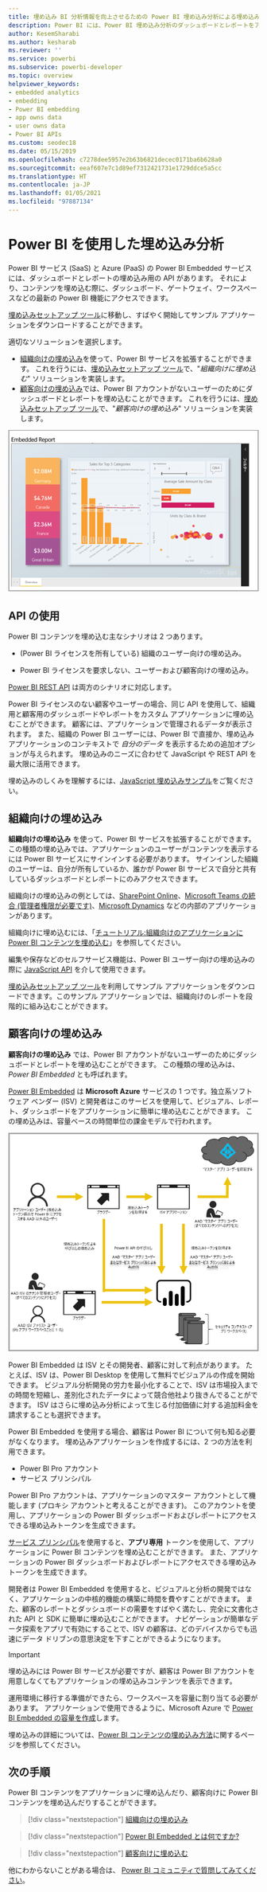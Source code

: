 ```yaml
---
title: 埋め込み BI 分析情報を向上させるための Power BI 埋め込み分析による埋め込み分析
description: Power BI には、Power BI 埋め込み分析のダッシュボードとレポートをアプリケーションに埋め込むための API があります。 Power BI 埋め込み分析を使用して、より優れた埋め込み BI インサイトを有効にします。
author: KesemSharabi
ms.author: kesharab
ms.reviewer: ''
ms.service: powerbi
ms.subservice: powerbi-developer
ms.topic: overview
helpviewer_keywords:
- embedded analytics
- embedding
- Power BI embedding
- app owns data
- user owns data
- Power BI APIs
ms.custom: seodec18
ms.date: 05/15/2019
ms.openlocfilehash: c7278dee5957e2b63b6821decec0171ba6b628a0
ms.sourcegitcommit: eeaf607e7c1d89ef7312421731e1729ddce5a5cc
ms.translationtype: HT
ms.contentlocale: ja-JP
ms.lasthandoff: 01/05/2021
ms.locfileid: "97887134"
---
```

# <a name="embedded-analytics-with-power-bi"></a>Power BI を使用した埋め込み分析

Power BI サービス (SaaS) と Azure (PaaS) の Power BI Embedded サービスには、ダッシュボードとレポートの埋め込み用の API があります。 それにより、コンテンツを埋め込む際に、ダッシュボード、ゲートウェイ、ワークスペースなどの最新の Power BI 機能にアクセスできます。

[埋め込みセットアップ ツール](https://aka.ms/embedsetup)に移動し、すばやく開始してサンプル アプリケーションをダウンロードすることができます。

適切なソリューションを選択します。

* [組織向けの埋め込み](embedding.md#embedding-for-your-organization)を使って、Power BI サービスを拡張することができます。 これを行うには、[埋め込みセットアップ ツール](https://app.powerbi.com/embedsetup)で、"*組織向けに埋め込む*" ソリューションを実装します。
* [顧客向けの埋め込み](embedding.md#embedding-for-your-customers)では、Power BI アカウントがないユーザーのためにダッシュボードとレポートを埋め込むことができます。 これを行うには、[埋め込みセットアップ ツール](https://app.powerbi.com/embedsetup)で、"*顧客向けの埋め込み*" ソリューションを実装します。

![PBIE サンプル](media/embedding/what-can-you-do-02.png)

## <a name="use-apis"></a>API の使用

Power BI コンテンツを埋め込む主なシナリオは 2 つあります。
- (Power BI ライセンスを所有している) 組織のユーザー向けの埋め込み。 
 
- Power BI ライセンスを要求しない、ユーザーおよび顧客向けの埋め込み。 

[Power BI REST API](/rest/api/power-bi/) は両方のシナリオに対応します。

Power BI ライセンスのない顧客やユーザーの場合、同じ API を使用して、組織用と顧客用のダッシュボードやレポートをカスタム アプリケーションに埋め込むことができます。 顧客には、アプリケーションで管理されるデータが表示されます。 また、組織の Power BI ユーザーには、Power BI で直接か、埋め込みアプリケーションのコンテキストで *自分のデータ* を表示するための追加オプションが与えられます。 埋め込みのニーズに合わせて JavaScript や REST API を最大限に活用できます。

埋め込みのしくみを理解するには、[JavaScript 埋め込みサンプル](https://microsoft.github.io/PowerBI-JavaScript/demo/)をご覧ください。

## <a name="embedding-for-your-organization"></a>組織向けの埋め込み

**組織向けの埋め込み** を使って、Power BI サービスを拡張することができます。 この種類の埋め込みでは、アプリケーションのユーザーがコンテンツを表示するには Power BI サービスにサインインする必要があります。 サインインした組織のユーザーは、自分が所有しているか、誰かが Power BI サービスで自分と共有しているダッシュボードとレポートにのみアクセスできます。

組織向けの埋め込みの例としては、[SharePoint Online](https://powerbi.microsoft.com/blog/integrate-power-bi-reports-in-sharepoint-online/)、[Microsoft Teams の統合 (管理者権限が必要です)](https://powerbi.microsoft.com/blog/power-bi-teams-up-with-microsoft-teams/)、[Microsoft Dynamics](/dynamics365/customer-engagement/basics/add-edit-power-bi-visualizations-dashboard) などの内部のアプリケーションがあります。

組織向けに埋め込むには、「[チュートリアル:組織向けのアプリケーションに Power BI コンテンツを埋め込む](embed-sample-for-your-organization.md)」を参照してください。

編集や保存などのセルフサービス機能は、Power BI ユーザー向けの埋め込みの際に [JavaScript API](https://github.com/Microsoft/PowerBI-JavaScript) を介して使用できます。

[埋め込みセットアップ ツール](https://app.powerbi.com/embedsetup)を利用してサンプル アプリケーションをダウンロードできます。このサンプル アプリケーションでは、組織向けのレポートを段階的に組み込むことができます。

## <a name="embedding-for-your-customers"></a>顧客向けの埋め込み

**顧客向けの埋め込み** では、Power BI アカウントがないユーザーのためにダッシュボードとレポートを埋め込むことができます。 この種類の埋め込みは、*Power BI Embedded* とも呼ばれます。

[Power BI Embedded](azure-pbie-what-is-power-bi-embedded.md) は **Microsoft Azure** サービスの 1 つです。独立系ソフトウェア ベンダー (ISV) と開発者はこのサービスを使用して、ビジュアル、レポート、ダッシュボードをアプリケーションに簡単に埋め込むことができます。 この埋め込みは、容量ベースの時間単位の課金モデルで行われます。

![顧客向けの埋め込みの埋め込みフロー](media/embedding/powerbi-embed-flow.png)

Power BI Embedded は ISV とその開発者、顧客に対して利点があります。 たとえば、ISV は、Power BI Desktop を使用して無料でビジュアルの作成を開始できます。 ビジュアル分析開発の労力を最小化することで、ISV は市場投入までの時間を短縮し、差別化されたデータによって競合他社より抜きんでることができます。 ISV はさらに埋め込み分析によって生じる付加価値に対する追加料金を請求することも選択できます。

Power BI Embedded を使用する場合、顧客は Power BI について何も知る必要がなくなります。 埋め込みアプリケーションを作成するには、2 つの方法を利用できます。
- Power BI Pro アカウント 
- サービス プリンシパル 

Power BI Pro アカウントは、アプリケーションのマスター アカウントとして機能します (プロキシ アカウントと考えることができます)。 このアカウントを使用し、アプリケーションの Power BI ダッシュボードおよびレポートにアクセスできる埋め込みトークンを生成できます。

[サービス プリンシパル](embed-service-principal.md)を使用すると、**アプリ専用** トークンを使用して、アプリケーションに Power BI コンテンツを埋め込むことができます。 また、アプリケーションの Power BI ダッシュボードおよびレポートにアクセスできる埋め込みトークンを生成できます。

開発者は Power BI Embedded を使用すると、ビジュアルと分析の開発ではなく、アプリケーションの中核的機能の構築に時間を費やすことができます。 また、顧客のレポートとダッシュボードの需要をすばやく満たし、完全に文書化された API と SDK に簡単に埋め込むことができます。 ナビゲーションが簡単なデータ探索をアプリで有効にすることで、ISV の顧客は、どのデバイスからでも迅速にデータ ドリブンの意思決定を下すことができるようになります。

> [!IMPORTANT]
> 埋め込みには Power BI サービスが必要ですが、顧客は Power BI アカウントを用意しなくてもアプリケーションの埋め込みコンテンツを表示できます。

運用環境に移行する準備ができたら、ワークスペースを容量に割り当てる必要があります。 アプリケーションで使用できるように、Microsoft Azure で [Power BI Embedded の容量を作成](azure-pbie-create-capacity.md)します。

埋め込みの詳細については、[Power BI コンテンツの埋め込み方法](embed-sample-for-customers.md)に関するページを参照してください。

## <a name="next-steps"></a>次の手順

Power BI コンテンツをアプリケーションに埋め込んだり、顧客向けに Power BI コンテンツを埋め込んだりすることができます。

> [!div class="nextstepaction"]
> [組織向けの埋め込み](embed-sample-for-your-organization.md)

> [!div class="nextstepaction"]
> [Power BI Embedded とは何ですか?](azure-pbie-what-is-power-bi-embedded.md)

> [!div class="nextstepaction"]
>[顧客向けに埋め込む](embed-sample-for-customers.md)

他にわからないことがある場合は、 [Power BI コミュニティで質問してみてください](https://community.powerbi.com/)。